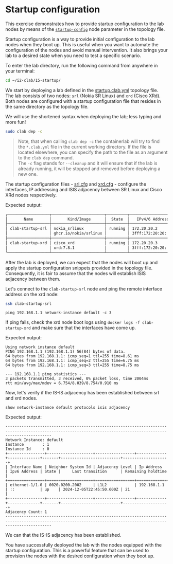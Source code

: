 # Startup configuration

This exercise demonstrates how to provide startup configuration to the lab nodes by means of the [`startup-config`](https://containerlab.dev/manual/nodes/#startup-config) node parameter in the topology file.

Startup configuration is a way to provide initial configuration to the lab nodes when they boot up. This is useful when you want to automate the configuration of the nodes and avoid manual intervention. It also brings your lab to a desired state when you need to test a specific scenario.

To enter the lab directory, run the following command from anywhere in your terminal:

```bash
cd ~/i2-clab/15-startup/
```

We start by deploying a lab defined in the [startup.clab.yml](startup.clab.yml) topology file. The lab consists of two nodes: `srl` (Nokia SR Linux) and `xrd` (Cisco XRd). Both nodes are configured with a startup configuration file that resides in the same directory as the topology file.

We will use the shortened syntax when deploying the lab; less typing and more fun!

```bash
sudo clab dep -c
```

> Note, that when calling `clab dep -c` the containerlab will try to find the `*.clab.yml` file in the current working directory. If the file is located elsewhere, you can specify the path to the file as an argument to the `clab dep` command.  
> The `-c` flag stands for `--cleanup` and it will ensure that if the lab is already running, it will be stopped and removed before deploying a new one.

The startup configuration files - [srl.cfg](srl.cfg) and [xrd.cfg](xrd.cfg) - configure the interfaces, IP addressing and ISIS adjacency between SR Linux and Cisco XRd nodes respectively.

Expected output:

```bash
╭──────────────────┬───────────────────────┬─────────┬───────────────────╮
│       Name       │       Kind/Image      │  State  │   IPv4/6 Address  │
├──────────────────┼───────────────────────┼─────────┼───────────────────┤
│ clab-startup-srl │ nokia_srlinux         │ running │ 172.20.20.2       │
│                  │ ghcr.io/nokia/srlinux │         │ 3fff:172:20:20::2 │
├──────────────────┼───────────────────────┼─────────┼───────────────────┤
│ clab-startup-xrd │ cisco_xrd             │ running │ 172.20.20.3       │
│                  │ xrd:7.8.1             │         │ 3fff:172:20:20::3 │
╰──────────────────┴───────────────────────┴─────────┴───────────────────╯
```

After the lab is deployed, we can expect that the nodes will boot up and apply the startup configuration snippets provided in the topology file. Consequently, it is fair to assume that the nodes will establish ISIS adjacency between them.

Let's connect to the `clab-startup-srl` node and ping the remote interface address on the xrd node:

```bash
ssh clab-startup-srl
```

```srl
ping 192.168.1.1 network-instance default -c 3
```
If ping fails, check the xrd node boot logs using `docker logs -f clab-startup-xrd` and make sure that the interfaces have come up.

Expected output:

```srl
Using network instance default
PING 192.168.1.1 (192.168.1.1) 56(84) bytes of data.
64 bytes from 192.168.1.1: icmp_seq=1 ttl=255 time=8.61 ms
64 bytes from 192.168.1.1: icmp_seq=2 ttl=255 time=6.75 ms
64 bytes from 192.168.1.1: icmp_seq=3 ttl=255 time=8.75 ms

--- 192.168.1.1 ping statistics ---
3 packets transmitted, 3 received, 0% packet loss, time 2004ms
rtt min/avg/max/mdev = 6.754/8.039/8.754/0.910 ms
```

Now, let's verify if the IS-IS adjacency has been established between srl and xrd nodes.

```srl
show network-instance default protocols isis adjacency
```

Expected output:

```srl
----------------------------------------------------------------------------------------------------------------------------------------------------------------
Network Instance: default
Instance        : 1
Instance Id     : 0
+----------------+--------------------+-----------------+-------------+--------------+-------+--------------------------+--------------------+
| Interface Name | Neighbor System Id | Adjacency Level | Ip Address  | Ipv6 Address | State |     Last transition      | Remaining holdtime |
+================+====================+=================+=============+==============+=======+==========================+====================+
| ethernet-1/1.0 | 0020.0200.2002     | L1L2            | 192.168.1.1 | ::           | up    | 2024-12-05T22:45:50.600Z | 21                 |
+----------------+--------------------+-----------------+-------------+--------------+-------+--------------------------+--------------------+
Adjacency Count: 1
----------------------------------------------------------------------------------------------------------------------------------------------------------------
```

We can that the IS-IS adjacency has been established.

You have successfully deployed the lab with the nodes equipped with the startup configuration. This is a powerful feature that can be used to provision the nodes with the desired configuration when they boot up.
